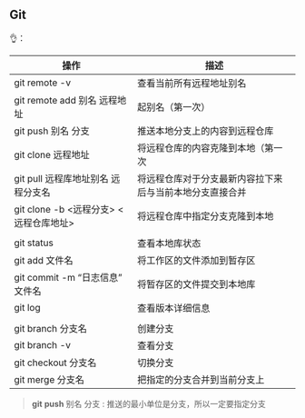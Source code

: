 ## Git

:ok_hand:：

| 操作                                   | 描述                                                     |
| -------------------------------------- | -------------------------------------------------------- |
| git remote -v                          | 查看当前所有远程地址别名                                 |
| git remote add 别名 远程地址           | 起别名（第一次）                                         |
| git push 别名 分支                     | 推送本地分支上的内容到远程仓库                           |
| git clone 远程地址                     | 将远程仓库的内容克隆到本地（第一次                       |
| git pull 远程库地址别名 远程分支名     | 将远程仓库对于分支最新内容拉下来后与当前本地分支直接合并 |
| git clone -b <远程分支> <远程仓库地址> | 将远程仓库中指定分支克隆到本地                           |
|                                        |                                                          |
| git status                             | 查看本地库状态                                           |
| git add 文件名                         | 将工作区的文件添加到暂存区                               |
| git commit -m “日志信息” 文件名        | 将暂存区的文件提交到本地库                               |
| git log                                | 查看版本详细信息                                         |
|                                        |                                                          |
| git branch 分支名                      | 创建分支                                                 |
| git branch -v                          | 查看分支                                                 |
| git checkout 分支名                    | 切换分支                                                 |
| git merge 分支名                       | 把指定的分支合并到当前分支上                             |

>**git** **push** 别名 分支 : 推送的最小单位是分支，所以一定要指定分支